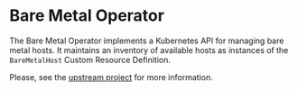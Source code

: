 # Bare Metal Operator

The Bare Metal Operator implements a Kubernetes API for managing bare metal
hosts. It maintains an inventory of available hosts as instances of the
`BareMetalHost` Custom Resource Definition.

Please, see the [upstream project](https://github.com/metal3-io/baremetal-operator)
for more information.
